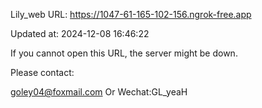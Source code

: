 Lily_web URL: https://1047-61-165-102-156.ngrok-free.app

Updated at: 2024-12-08 16:46:22

If you cannot open this URL, the server might be down.

Please contact: 

goley04@foxmail.com Or Wechat:GL_yeaH